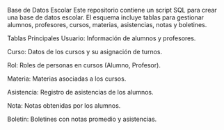 Base de Datos Escolar
Este repositorio contiene un script SQL para crear una base de datos escolar. El esquema incluye tablas para gestionar alumnos, profesores, cursos, materias, asistencias, notas y boletines.

Tablas Principales
Usuario: Información de alumnos y profesores.

Curso: Datos de los cursos y su asignación de turnos.

Rol: Roles de personas en cursos (Alumno, Profesor).

Materia: Materias asociadas a los cursos.

Asistencia: Registro de asistencias de los alumnos.

Nota: Notas obtenidas por los alumnos.

Boletin: Boletines con notas promedio y asistencias.
